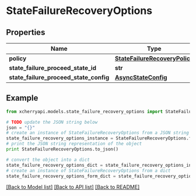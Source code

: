 # StateFailureRecoveryOptions


## Properties
Name | Type | Description | Notes
------------ | ------------- | ------------- | -------------
**policy** | [**StateFailureRecoveryPolicy**](StateFailureRecoveryPolicy.md) |  | 
**state_failure_proceed_state_id** | **str** |  | [optional] 
**state_failure_proceed_state_config** | [**AsyncStateConfig**](AsyncStateConfig.md) |  | [optional] 

## Example

```python
from xcherryapi.models.state_failure_recovery_options import StateFailureRecoveryOptions

# TODO update the JSON string below
json = "{}"
# create an instance of StateFailureRecoveryOptions from a JSON string
state_failure_recovery_options_instance = StateFailureRecoveryOptions.from_json(json)
# print the JSON string representation of the object
print StateFailureRecoveryOptions.to_json()

# convert the object into a dict
state_failure_recovery_options_dict = state_failure_recovery_options_instance.to_dict()
# create an instance of StateFailureRecoveryOptions from a dict
state_failure_recovery_options_form_dict = state_failure_recovery_options.from_dict(state_failure_recovery_options_dict)
```
[[Back to Model list]](../README.md#documentation-for-models) [[Back to API list]](../README.md#documentation-for-api-endpoints) [[Back to README]](../README.md)


